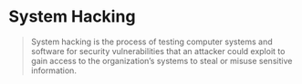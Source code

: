 # System Hacking
> System hacking is the process of testing computer systems and software for security vulnerabilities that an attacker could exploit to gain access to the organization’s systems to steal or misuse sensitive information.
